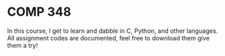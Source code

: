 # COMP 348

In this course, I get to learn and dabble in C, Python, and other languages. All assignment codes are documented, feel free to download them give them a try!


